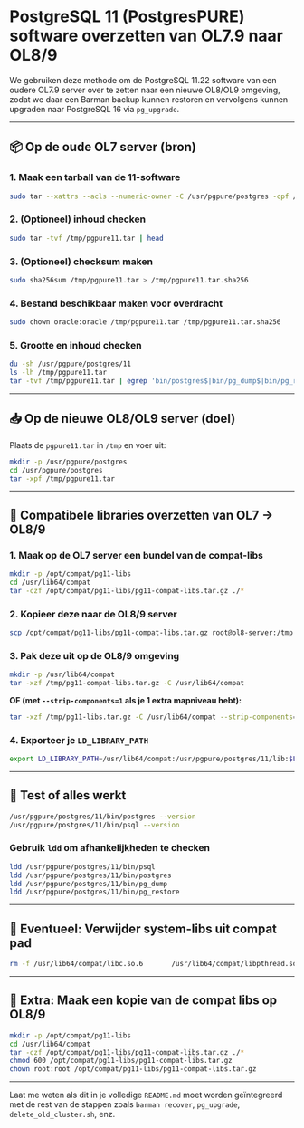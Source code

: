 
# PostgreSQL 11 (PostgresPURE) software overzetten van OL7.9 naar OL8/9

We gebruiken deze methode om de PostgreSQL 11.22 software van een oudere OL7.9 server over te zetten naar een nieuwe OL8/OL9 omgeving, zodat we daar een Barman backup kunnen restoren en vervolgens kunnen upgraden naar PostgreSQL 16 via `pg_upgrade`.

---

## 📦 Op de oude OL7 server (bron)

### 1. Maak een tarball van de 11-software

```bash
sudo tar --xattrs --acls --numeric-owner -C /usr/pgpure/postgres -cpf /tmp/pgpure11.tar 11
```

### 2. (Optioneel) inhoud checken

```bash
sudo tar -tvf /tmp/pgpure11.tar | head
```

### 3. (Optioneel) checksum maken

```bash
sudo sha256sum /tmp/pgpure11.tar > /tmp/pgpure11.tar.sha256
```

### 4. Bestand beschikbaar maken voor overdracht

```bash
sudo chown oracle:oracle /tmp/pgpure11.tar /tmp/pgpure11.tar.sha256
```

### 5. Grootte en inhoud checken

```bash
du -sh /usr/pgpure/postgres/11
ls -lh /tmp/pgpure11.tar
tar -tvf /tmp/pgpure11.tar | egrep 'bin/postgres$|bin/pg_dump$|bin/pg_restore$|lib/libpq|share/extension' | sed -n '1,20p'
```

---

## 📥 Op de nieuwe OL8/OL9 server (doel)

Plaats de `pgpure11.tar` in `/tmp` en voer uit:

```bash
mkdir -p /usr/pgpure/postgres
cd /usr/pgpure/postgres
tar -xpf /tmp/pgpure11.tar
```

---

## 🧱 Compatibele libraries overzetten van OL7 → OL8/9

### 1. Maak op de OL7 server een bundel van de compat-libs

```bash
mkdir -p /opt/compat/pg11-libs
cd /usr/lib64/compat
tar -czf /opt/compat/pg11-libs/pg11-compat-libs.tar.gz ./*
```

### 2. Kopieer deze naar de OL8/9 server

```bash
scp /opt/compat/pg11-libs/pg11-compat-libs.tar.gz root@ol8-server:/tmp
```

### 3. Pak deze uit op de OL8/9 omgeving

```bash
mkdir -p /usr/lib64/compat
tar -xzf /tmp/pg11-compat-libs.tar.gz -C /usr/lib64/compat
```

**OF (met `--strip-components=1` als je 1 extra mapniveau hebt):**

```bash
tar -xzf /tmp/pg11-libs.tar.gz -C /usr/lib64/compat --strip-components=1
```

### 4. Exporteer je `LD_LIBRARY_PATH`

```bash
export LD_LIBRARY_PATH=/usr/lib64/compat:/usr/pgpure/postgres/11/lib:$LD_LIBRARY_PATH
```

---

## 🧪 Test of alles werkt

```bash
/usr/pgpure/postgres/11/bin/postgres --version
/usr/pgpure/postgres/11/bin/psql --version
```

### Gebruik `ldd` om afhankelijkheden te checken

```bash
ldd /usr/pgpure/postgres/11/bin/psql
ldd /usr/pgpure/postgres/11/bin/postgres
ldd /usr/pgpure/postgres/11/bin/pg_dump
ldd /usr/pgpure/postgres/11/bin/pg_restore
```

---

## 🧹 Eventueel: Verwijder system-libs uit compat pad

```bash
rm -f /usr/lib64/compat/libc.so.6       /usr/lib64/compat/libpthread.so.0       /usr/lib64/compat/libm.so.6       /usr/lib64/compat/libdl.so.2       /usr/lib64/compat/libstdc++.so.6       /usr/lib64/compat/libcrypt.so.1       /usr/lib64/compat/librt.so.1       /usr/lib64/compat/libgcc_s.so.1
```

---

## 💾 Extra: Maak een kopie van de compat libs op OL8/9

```bash
mkdir -p /opt/compat/pg11-libs
cd /usr/lib64/compat
tar -czf /opt/compat/pg11-libs/pg11-compat-libs.tar.gz ./*
chmod 600 /opt/compat/pg11-libs/pg11-compat-libs.tar.gz
chown root:root /opt/compat/pg11-libs/pg11-compat-libs.tar.gz
```

---

Laat me weten als dit in je volledige `README.md` moet worden geïntegreerd met de rest van de stappen zoals `barman recover`, `pg_upgrade`, `delete_old_cluster.sh`, enz.
